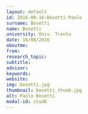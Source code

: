 ```yaml
---
layout: default 
id: 2016-08-16-Bosetti-Paolo
surname: Bosetti
name: Bosetti
university: Univ. Trento
date: 16/08/2016
aboutme: 
from: 
research_topic: 
subtitle: 
advisor: 
keywords: 
website: 
img: bosetti.jpg
thumbnail: bosetti_thumb.jpg
alt: Paolo Bosetti
modal-id: stud6
---
```

